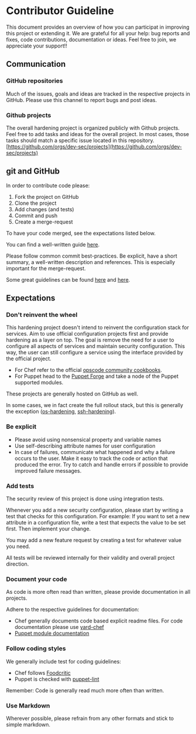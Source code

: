 # Contributor Guideline

This document provides an overview of how you can participat in improving this project or extending it. We are grateful for all your help: bug reports and fixes, code contributions, documentation or ideas. Feel free to join, we appreciate your support!!

## Communication

### GitHub repositories

Much of the issues, goals and ideas are tracked in the respective projects in GitHub. Please use this channel to report bugs and post ideas.

### Github projects

The overall hardening project is organized publicly with Github projects. Feel free to add tasks and ideas for the overall project. In most cases, those tasks should match a specific issue located in this repository. [https://github.com/orgs/dev-sec/projects](https://github.com/orgs/dev-sec/projects)

## git and GitHub

In order to contribute code please:

1. Fork the project on GitHub
2. Clone the project
3. Add changes (and tests)
4. Commit and push
5. Create a merge-request

To have your code merged, see the expectations listed below.

You can find a well-written guide [here](https://help.github.com/articles/fork-a-repo).

Please follow common commit best-practices. Be explicit, have a short summary, a well-written description and references. This is especially important for the merge-request.

Some great guidelines can be found [here](https://wiki.openstack.org/wiki/GitCommitMessages) and [here](http://robots.thoughtbot.com/5-useful-tips-for-a-better-commit-message).


## Expectations

### Don't reinvent the wheel

This hardening project doesn't intend to reinvent the configuration stack for services. Aim to use official configuration projects first and provide hardening as a layer on top. The goal is remove the need for a user to configure all aspects of services and maintain security configuration. This way, the user can still configure a service using the interface provided by the official project.

* For Chef refer to the official [opscode community cookbooks](http://community.opscode.com/cookbooks).
* For Puppet head to the [Puppet Forge](https://forge.puppetlabs.com/) and take a node of the Puppet supported modules.

These projects are generally hosted on GitHub as well.

In some cases, we in fact create the full rollout stack, but this is generally the exception ([os-hardening](https://github.com/TelekomLabs/chef-os-hardening), [ssh-hardening](https://github.com/TelekomLabs/chef-ssh-hardening)).


### Be explicit

* Please avoid using nonsensical property and variable names
* Use self-describing attribute names for user configuration
* In case of failures, communicate what happened and why a failure occurs to the user. Make it easy to track the code or action that produced the error. Try to catch and handle errors if possible to provide improved failure messages.


### Add tests

The security review of this project is done using integration tests.

Whenever you add a new security configuration, please start by writing a test that checks for this configuration. For example: If you want to set a new attribute in a configuration file, write a test that expects the value to be set first. Then implement your change.

You may add a new feature request by creating a test for whatever value you need.

All tests will be reviewed internally for their validity and overall project direction.


### Document your code

As code is more often read than written, please provide documentation in all projects. 

Adhere to the respective guidelines for documentation:

* Chef generally documents code based explicit readme files. For code documentation please use [yard-chef](https://github.com/rightscale/yard-chef)
* [Puppet module documentation](http://docs.puppetlabs.com/puppet/latest/reference/modules_documentation.html)


### Follow coding styles

We generally include test for coding guidelines:

* Chef follows [Foodcritic](http://acrmp.github.io/foodcritic/)
* Puppet is checked with [puppet-lint](http://puppet-lint.com/checks/)

Remember: Code is generally read much more often than written.


### Use Markdown

Wherever possible, please refrain from any other formats and stick to simple markdown.
